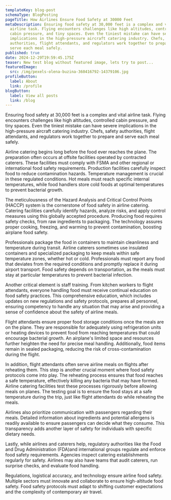 ```yaml
---
templateKey: blog-post
schemaType: BlogPosting
pageTitle: How Airlines Ensure Food Safety at 30000 Feet
metaDescription: Ensuring food safety at 30,000 feet is a complex and vital
  airline task. Flying encounters challenges like high altitudes, controlled
  cabin pressure, and tiny spaces. Even the tiniest mistake can have severe
  implications in the high-pressure aircraft catering industry. Chefs, safety
  authorities, flight attendants, and regulators work together to prepare and
  serve each meal safely.
published: true
date: 2024-12-29T19:59:45.175Z
teaser: New test blog without featured image, lets try to post...
featuredImage:
  src: /img/pexels-olena-buzina-360416792-14379106.jpg
profileButton:
  label: About
  link: /profile
blogButton:
  label: View all posts
  link: /blog
---
```

Ensuring food safety at 30,000 feet is a complex and vital airline task. Flying encounters challenges like high altitudes, controlled cabin pressure, and tiny spaces. Even the tiniest mistake can have severe implications in the high-pressure aircraft catering industry. Chefs, safety authorities, flight attendants, and regulators work together to prepare and serve each meal safely. 

Airline catering begins long before the food ever reaches the plane. The preparation often occurs at offsite facilities operated by contracted caterers. These facilities must comply with FSMA and other regional or international food safety requirements. Production facilities carefully inspect food to reduce contamination hazards. Temperature management is crucial in these regulated conditions. Hot meals must reach specific internal temperatures, while food handlers store cold foods at optimal temperatures to prevent bacterial growth. 

The meticulousness of the Hazard Analysis and Critical Control Points (HACCP) system is the cornerstone of food safety in airline catering. Catering facilities carefully identify hazards, analyze risks, and apply control measures using this globally accepted procedure. Producing food requires safety checks, from raw ingredients to packaging. The technology assures proper cooking, freezing, and warming to prevent contamination, boosting airplane food safety. 

Professionals package the food in containers to maintain cleanliness and temperature during transit. Airline caterers sometimes use insulated containers and specialized packaging to keep meals within safe temperature zones, whether hot or cold. Professionals must report any food that deviates from the required conditions and promptly replace it during airport transport. Food safety depends on transportation, as the meals must stay at particular temperatures to prevent bacterial infection. 

Another critical element is staff training. From kitchen workers to flight attendants, everyone handling food must receive continual education on food safety practices. This comprehensive education, which includes updates on new regulations and safety protocols, prepares all personnel, ensuring competency to handle any situation that may arise and providing a sense of confidence about the safety of airline meals. 

Flight attendants ensure proper food storage conditions once the meals are on the plane. They are responsible for adequately using refrigeration units or heating devices to prevent food from reaching temperatures that could encourage bacterial growth. An airplane's limited space and resources further heighten the need for precise meal handling. Additionally, food items remain in sealed packaging, reducing the risk of cross-contamination during the flight. 

In addition, flight attendants often serve airline meals on flights after reheating them. This step is another crucial moment where food safety protocols come into play. The reheating process ensures that food reaches a safe temperature, effectively killing any bacteria that may have formed. Airline catering facilities test these processes rigorously before allowing meals on planes. The testing goal is to ensure the food stays at a safe temperature during the trip, just like flight attendants do while reheating the meals. 

Airlines also prioritize communication with passengers regarding their meals. Detailed information about ingredients and potential allergens is readily available to ensure passengers can decide what they consume. This transparency adds another layer of safety for individuals with specific dietary needs. 

Lastly, while airlines and caterers help, regulatory authorities like the Food and Drug Administration (FDA)and international groups regulate and enforce food safety requirements. Agencies inspect catering establishments regularly for safety. Airlines may also have teams that audit caterers, run surprise checks, and evaluate food handling. 

Regulations, logistical accuracy, and technology ensure airline food safety. Multiple sectors must innovate and collaborate to ensure high-altitude food safety. Food safety protocols must adapt to shifting customer expectations and the complexity of contemporary air travel.